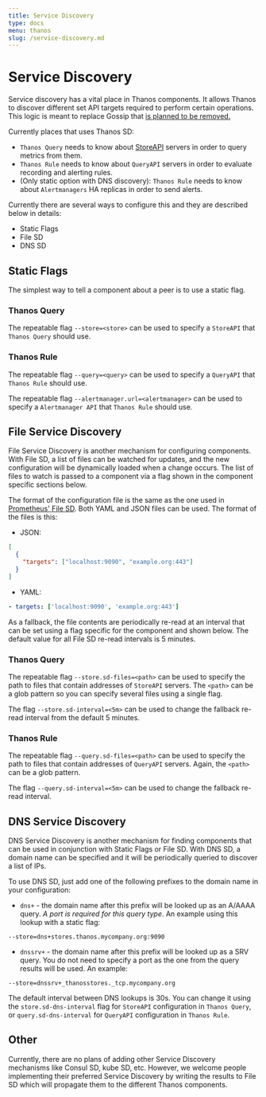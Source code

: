 ```yaml
---
title: Service Discovery
type: docs
menu: thanos
slug: /service-discovery.md
---
```


# Service Discovery

Service discovery has a vital place in Thanos components. It allows Thanos to discover different set API targets required to perform certain operations.
This logic is meant to replace Gossip that [is planned to be removed.](/docs/proposals/approved/201809_gossip-removal.md)

Currently places that uses Thanos SD:
* `Thanos Query` needs to know about [StoreAPI](https://github.com/improbable-eng/thanos/blob/d3fb337da94d11c78151504b1fccb1d7e036f394/pkg/store/storepb/rpc.proto#L14) servers in order to query metrics from them.
* `Thanos Rule` needs to know about `QueryAPI` servers in order to evaluate recording and alerting rules.
* (Only static option with DNS discovery): `Thanos Rule` needs to know about `Alertmanagers` HA replicas in order to send alerts.

Currently there are several ways to configure this and they are described below in details:

* Static Flags
* File SD
* DNS SD

## Static Flags

The simplest way to tell a component about a peer is to use a static flag.

### Thanos Query

The repeatable flag `--store=<store>` can be used to specify a `StoreAPI` that `Thanos Query` should use.

### Thanos Rule

The repeatable flag `--query=<query>` can be used to specify a `QueryAPI` that `Thanos Rule` should use.

The repeatable flag `--alertmanager.url=<alertmanager>` can be used to specify a `Alertmanager API` that `Thanos Rule` should use.

## File Service Discovery

File Service Discovery is another mechanism for configuring components. With File SD, a
list of files can be watched for updates, and the new configuration will be dynamically loaded when a change occurs.
The list of files to watch is passed to a component via a flag shown in the component specific sections below.

The format of the configuration file is the same as the one used in [Prometheus' File SD](https://prometheus.io/docs/prometheus/latest/configuration/configuration/#file_sd_config).
Both YAML and JSON files can be used. The format of the files is this:

* JSON:
```json
[
  {
    "targets": ["localhost:9090", "example.org:443"]
  }
]
```

* YAML:
```yaml
- targets: ['localhost:9090', 'example.org:443']
```

As a fallback, the file contents are periodically re-read at an interval that can be set using a flag specific for the component and shown below.
The default value for all File SD re-read intervals is 5 minutes.

### Thanos Query

The repeatable flag `--store.sd-files=<path>` can be used to specify the path to files that contain addresses of `StoreAPI` servers.
The `<path>` can be a glob pattern so you can specify several files using a single flag.

The flag `--store.sd-interval=<5m>` can be used to change the fallback re-read interval from the default 5 minutes.

### Thanos Rule

The repeatable flag `--query.sd-files=<path>` can be used to specify the path to files that contain addresses of `QueryAPI` servers.
Again, the `<path>` can be a glob pattern.

The flag `--query.sd-interval=<5m>` can be used to change the fallback re-read interval.

## DNS Service Discovery

DNS Service Discovery is another mechanism for finding components that can be used in conjunction with Static Flags or File SD.
With DNS SD, a domain name can be specified and it will be periodically queried to discover a list of IPs.

To use DNS SD, just add one of the following prefixes to the domain name in your configuration:

* `dns+` - the domain name after this prefix will be looked up as an A/AAAA query. *A port is required for this query type*.
An example using this lookup with a static flag:
```
--store=dns+stores.thanos.mycompany.org:9090
```

* `dnssrv+` - the domain name after this prefix will be looked up as a SRV query. You do not need to specify a port as the
one from the query results will be used. An example:
```
--store=dnssrv+_thanosstores._tcp.mycompany.org
```

The default interval between DNS lookups is 30s. You can change it using the `store.sd-dns-interval` flag for `StoreAPI`
configuration in `Thanos Query`, or `query.sd-dns-interval` for `QueryAPI` configuration in `Thanos Rule`.

## Other

Currently, there are no plans of adding other Service Discovery mechanisms like Consul SD, kube SD, etc. However, we welcome
people implementing their preferred Service Discovery by writing the results to File SD which will propagate them to the different Thanos components.
